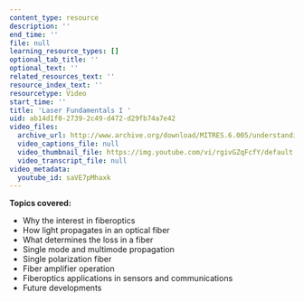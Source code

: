```yaml
---
content_type: resource
description: ''
end_time: ''
file: null
learning_resource_types: []
optional_tab_title: ''
optional_text: ''
related_resources_text: ''
resource_index_text: ''
resourcetype: Video
start_time: ''
title: 'Laser Fundamentals I '
uid: ab14d1f0-2739-2c49-d472-d29fb74a7e42
video_files:
  archive_url: http://www.archive.org/download/MITRES.6.005/understanding-1_300k.mp4
  video_captions_file: null
  video_thumbnail_file: https://img.youtube.com/vi/rgivGZqFcfY/default.jpg
  video_transcript_file: null
video_metadata:
  youtube_id: saVE7pMhaxk
---
```


**Topics covered:**

*   Why the interest in fiberoptics
*   How light propagates in an optical fiber
*   What determines the loss in a fiber
*   Single mode and multimode propagation
*   Single polarization fiber
*   Fiber amplifier operation
*   Fiberoptics applications in sensors and communications
*   Future developments